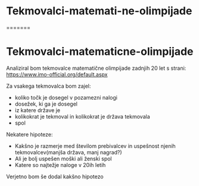 
# Tekmovalci-matemati-ne-olimpijade
=======
# Tekmovalci-matematicne-olimpijade
Analiziral bom tekmovalce matematične olimpijade zadnjih 20 let s strani:
https://www.imo-official.org/default.aspx

Za vsakega tekmovalca bom zajel:
- koliko točk je dosegel v pozamezni nalogi
- dosežek, ki ga je dosegel
- iz katere države je
- kolikokrat je tekmoval in kolikokrat je država tekmovala
- spol

Nekatere hipoteze:
- Kakšno je razmerje med številom prebivalcev in uspešnost njenih tekmovalcev(manjša država, manj nagrad?)
- Ali je bolj uspešen moški ali ženski spol
- Katere so najtežje naloge v 20ih letih

Verjetno bom še dodal kakšno hipotezo
